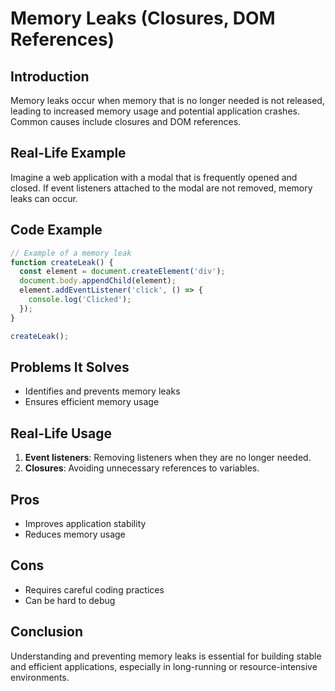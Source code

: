 # Memory Leaks (Closures, DOM References)

## Introduction
Memory leaks occur when memory that is no longer needed is not released, leading to increased memory usage and potential application crashes. Common causes include closures and DOM references.

## Real-Life Example
Imagine a web application with a modal that is frequently opened and closed. If event listeners attached to the modal are not removed, memory leaks can occur.

## Code Example
```javascript
// Example of a memory leak
function createLeak() {
  const element = document.createElement('div');
  document.body.appendChild(element);
  element.addEventListener('click', () => {
    console.log('Clicked');
  });
}

createLeak();
```

## Problems It Solves
- Identifies and prevents memory leaks
- Ensures efficient memory usage

## Real-Life Usage
1. **Event listeners**: Removing listeners when they are no longer needed.
2. **Closures**: Avoiding unnecessary references to variables.

## Pros
- Improves application stability
- Reduces memory usage

## Cons
- Requires careful coding practices
- Can be hard to debug

## Conclusion
Understanding and preventing memory leaks is essential for building stable and efficient applications, especially in long-running or resource-intensive environments.
